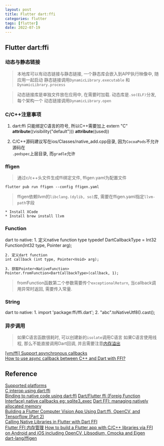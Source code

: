 ```yaml
---
layout: post
title: Flutter dart:ffi
categories: flutter
tags: [flutter]
date: 2022-07-19
---
```


## Flutter dart:ffi

### 动态与静态链接

> 本地库可以有动态链接与静态链接, 一个静态库会嵌入到APP执行映像中, 随应用一起启动
> 静态链接调用`DynamicLibrary.executable` 和 `DynamicLibrary.process`

> 动态链接库是单独文件放在应用中, 在需要时加载. 动态库是`.so(ELF)`分发, 每个架构一个
> 动态链接调用`DynamicLibrary.open`

### C/C++注意事项

1. dart:ffi 只能绑定C语言的符号, 所以C++需要加上
    extern "C" __attribute__((visibility("default"))) __attribute__((used))

2. C/C++源码建议写在ios/Classes/native\_add.cpp目录, 因为`CocoaPods`不允许源码在  
    `.podspec`上层目录, 而`gradle`允许

### ffigen 

> 通过c/c++头文件生成ffi绑定文件, ffigen.yaml为配置文件

    flutter pub run ffigen --config ffigen.yaml

> ffigen依赖llvm的`libclang.(dylib, so)`库, 需要在ffigen.yaml指定`llvm-path`字段

    * Install XCode 
    * Install brew install llvm

### Function 

dart to native:
    1. 定义native function type
    typedef DartCallbackType = Int32 Function(Int32 type, Pointer<Void> arg);

    2. 定义dart function
    int callback (int type, Pointer<Void> arg);

    3. 获取Pointer<NativeFunction>
    Pointer.fromFunction<DartCallbackType>(callback, 1);

> fromFunction函数第二个参数需要传个`exceptionalReturn`, 当callback调用异常时返回, 
> 需要传入常量.

### String 

dart to native: 
    1. import 'package:ffi/ffi.dart';
    2. "abc".toNativeUtf8().cast<Int8>();

### 异步调用

> 如果C语言函数很耗时, 可以创建新的`isolate`调用C语言
> 如果C语言使用线程, 那么不能直接调用Dart回调, 并且需要注意[内存溢出](https://stackoverflow.com/questions/65750426/flutter-async-call-of-native-c-code-from-dart-via-ffi-cause-memory-leak)



[[vm/ffi] Support asynchronous callbacks](https://github.com/dart-lang/sdk/issues/37022)  
[How to use async callback between C++ and Dart with FFI?](https://github.com/flutter/flutter/issues/63255)  

## Reference
[Supported platforms](https://docs.flutter.dev/development/tools/sdk/release-notes/supported-platforms)  
[C interop using dart:ffi](https://dart.dev/guides/libraries/c-interop)  
[Binding to native code using dart:ffi](https://flutter.dev/docs/development/platform-integration/c-interop)
[Dart/Flutter ffi (Foreig Function Interface) native callbacks eg: sqlite3_exec](https://stackoverflow.com/questions/61541354/dart-flutter-ffi-foreig-function-interface-native-callbacks-eg-sqlite3-exec)
[Dart FFI: managing natively allocated memory](https://groups.google.com/a/dartlang.org/g/misc/c/-w0zIbk8YhM)  
[Building a Flutter Computer Vision App Using Dart:ffi, OpenCV, and Tensorflow (Part 2)](https://levelup.gitconnected.com/building-a-flutter-computer-vision-app-using-dart-ffi-opencv-and-tensorflow-part-2-81472b4ac380)  
[Calling Native Libraries in Flutter with Dart FFI](https://www.raywenderlich.com/21512310-calling-native-libraries-in-flutter-with-dart-ffi)  
[Flutter FFI 内存管理](https://blog.csdn.net/eieihihi/article/details/119600283)
[How to build a Flutter app with C/C++ libraries via FFI on Android and iOS including OpenCV, Libsodium, Cmocka and Eigen](https://medium.com/@khaifunglim97/how-to-build-a-flutter-app-with-c-c-libraries-via-ffi-on-android-and-ios-including-opencv-1e2124e85019)  
[dart-lang/ffigen](https://github.com/dart-lang/ffigen)  
